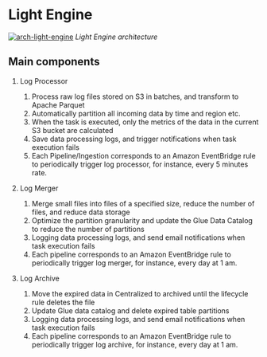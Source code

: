 # Light Engine

[![arch-light-engine]][arch-light-engine]
_Light Engine architecture_

## Main components

1. Log Processor
    1. Process raw log files stored on S3 in batches, and transform to Apache Parquet
    2. Automatically partition all incoming data by time and region etc.
    3. When the task is executed, only the metrics of the data in the current S3 bucket are calculated
    4. Save data processing logs, and trigger notifications when task execution fails
    5. Each Pipeline/Ingestion corresponds to an Amazon EventBridge rule to periodically trigger log processor, for instance, every 5 minutes rate.

2. Log Merger
    1. Merge small files into files of a specified size, reduce the number of files, and reduce data storage
    2. Optimize the partition granularity and update the Glue Data Catalog to reduce the number of partitions
    3. Logging data processing logs, and send email notifications when task execution fails
    4. Each pipeline corresponds to an Amazon EventBridge rule to periodically trigger log merger, for instance, every day at 1 am.

3. Log Archive
    1. Move the expired data in Centralized to archived until the lifecycle rule deletes the file
    2. Update Glue data catalog and delete expired table partitions
    3. Logging data processing logs, and send email notifications when task execution fails
    4. Each pipeline corresponds to an Amazon EventBridge rule to periodically trigger log archive, for instance, every day at 1 am.

[arch-light-engine]: ../../images/architecture/arch-light-engine.svg